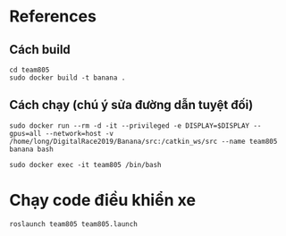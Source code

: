 # References

## Cách build

```
cd team805
sudo docker build -t banana .
```

## Cách chạy (chú ý sửa đường dẫn tuyệt đối)


```
sudo docker run --rm -d -it --privileged -e DISPLAY=$DISPLAY --gpus=all --network=host -v /home/long/DigitalRace2019/Banana/src:/catkin_ws/src --name team805 banana bash
```
```
sudo docker exec -it team805 /bin/bash
```

# Chạy code điều khiển xe 
```
roslaunch team805 team805.launch
```

